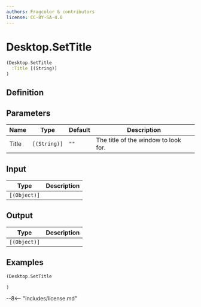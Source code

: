 ```yaml
---
authors: Fragcolor & contributors
license: CC-BY-SA-4.0
---
```



# Desktop.SetTitle

```clojure
(Desktop.SetTitle
  :Title [(String)]
)
```


## Definition




## Parameters

| Name | Type | Default | Description |
|------|------|---------|-------------|
| Title | `[(String)]` | `""` | The title of the window to look for. |


## Input

| Type | Description |
|------|-------------|
| `[(Object)]` |  |


## Output

| Type | Description |
|------|-------------|
| `[(Object)]` |  |


## Examples

```clojure
(Desktop.SetTitle

)
```


--8<-- "includes/license.md"
